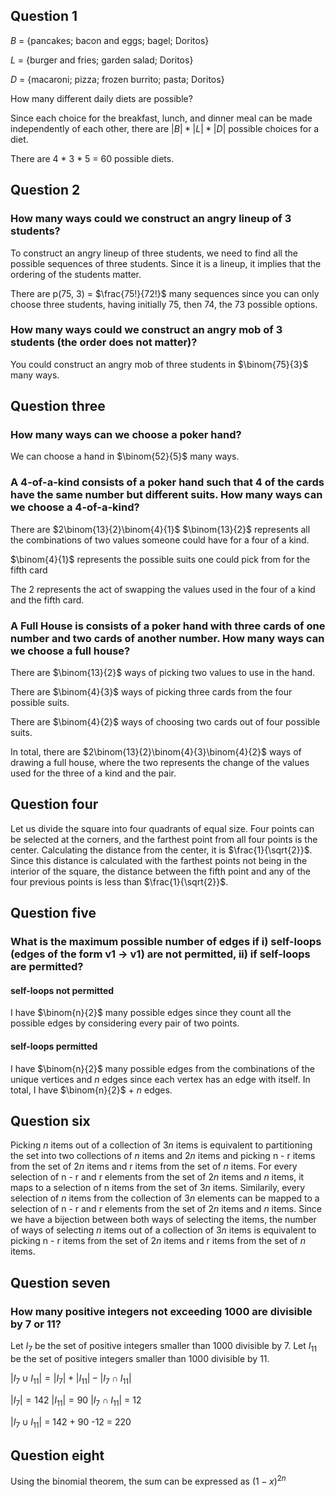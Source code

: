 ## Question 1
$B$ = {pancakes; bacon and eggs; bagel; Doritos}

$L$ = {burger and fries; garden salad; Doritos}

$D$ = {macaroni; pizza; frozen burrito; pasta; Doritos}

How many different daily diets are possible?

Since each choice for the breakfast, lunch, and dinner meal can be made independently of each other, there are 
$|B| * |L| * |D|$ possible choices for a diet.

There are 4 * 3 * 5 = 60 possible diets.

## Question 2

### How many ways could we construct an angry lineup of 3 students? 
To construct an angry lineup of three students, we need to find all the possible sequences of 
three students. Since it is a lineup, it implies that the ordering of the students matter. 

There are p(75, 3) = $\frac{75!}{72!}$ many sequences since you can only choose three students, having initially 75, then 74, the 73 possible options. 

### How many ways could we construct an angry mob of 3 students (the order does not matter)?
You could construct an angry mob of three students in $\binom{75}{3}$ many ways. 

## Question three

### How many ways can we choose a poker hand?
We can choose a hand in $\binom{52}{5}$ many ways.

### A 4-of-a-kind consists of a poker hand such that 4 of the cards have the same number but different suits. How many ways can we choose a 4-of-a-kind?
There are $2\binom{13}{2}\binom{4}{1}$
$\binom{13}{2}$ represents all the combinations of two values someone could have for a four of a kind.

$\binom{4}{1}$ represents the possible suits one could pick from for the fifth card

The 2 represents the act of swapping the values used in the four of a kind and the fifth card.

### A Full House is consists of a poker hand with three cards of one number and two cards of another number. How many ways can we choose a full house?
There are $\binom{13}{2}$ ways of picking two values to use in the hand.

There are $\binom{4}{3}$ ways of picking three cards from the four possible suits.

There are $\binom{4}{2}$ ways of choosing two cards out of four possible suits.

In total, there are $2\binom{13}{2}\binom{4}{3}\binom{4}{2}$ ways of drawing a full house, where the two represents the change of the values used for the three of a kind and the pair.

## Question four
Let us divide the square into four quadrants of equal size. Four points can be selected at the corners, and 
the farthest point from all four points is the center. Calculating the distance from the center, it is
$\frac{1}{\sqrt{2}}$. Since this distance is calculated with the farthest points not being in the interior of the square, 
the distance between the fifth point and any of the four previous points is less than $\frac{1}{\sqrt{2}}$.

## Question five
### What is the maximum possible number of edges if i) self-loops (edges of the form v1 → v1) are not permitted, ii) if self-loops are permitted?

#### self-loops not permitted
I have $\binom{n}{2}$ many possible edges since they count all the possible edges by considering every pair of two points.

#### self-loops permitted
I have $\binom{n}{2}$ many possible edges from the combinations of the unique vertices and $n$ edges since 
each vertex has an edge with itself. In total, I have $\binom{n}{2}$ + $n$ edges.

## Question six
Picking $n$ items out of a collection of $3n$ items is equivalent to partitioning the set into 
two collections of $n$ items and $2n$ items and picking n - r items from the set of $2n$ items and
r items from the set of $n$ items. For every selection of n - r and r elements from the set of $2n$ items and $n$ items, it maps
to a selection of n items from the set of $3n$ items. Similarily, every selection of $n$ items from
the collection of $3n$ elements can be mapped to a selection  of n - r and r elements from the set of $2n$ items and $n$ items.
Since we have a bijection between both ways of selecting the items, the number of ways of 
selecting $n$ items out of a collection of $3n$ items is equivalent to picking n - r items from the set of $2n$ items and r items from the set of $n$ items.

## Question seven
### How many positive integers not exceeding 1000 are divisible by 7 or 11?

Let $I_7$ be the set of positive integers smaller than 1000 divisible by 7.
Let $I_{11}$ be the set of positive integers smaller than 1000 divisible by 11.

$|I_7 \cup I_{11}| = |I_7| + |I_{11}| - |I_7 \cap I_{11}|$

$|I_7| = 142$
$|I_{11}| = 90$
$|I_7 \cap I_{11}|$ = 12

$|I_7 \cup I_{11}|$ = 142 + 90 -12 = 220

## Question eight
Using the binomial theorem, the sum can be expressed as $(1 - x)^{2n}$